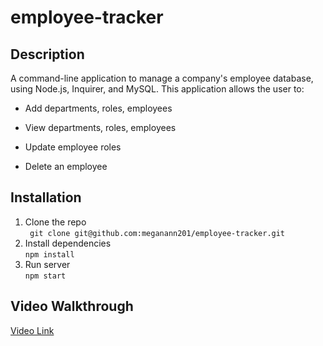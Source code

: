 # employee-tracker

## Description
A command-line application to manage a company's employee database, using Node.js, Inquirer, and MySQL.
This application allows the user to:

- Add departments, roles, employees

- View departments, roles, employees

- Update employee roles

- Delete an employee

## Installation

1. Clone the repo <br>
``` git clone git@github.com:meganann201/employee-tracker.git```
2. Install dependencies <br>
```npm install```
4. Run server <br>
```npm start```

## Video Walkthrough
[Video Link](https://drive.google.com/file/d/1knrKEAk0gZPaKvVwqVLxLj4RQnGnpr3p/view?usp=sharing)
